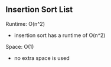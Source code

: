 ## Insertion Sort List

Runtime: O(n^2)
- insertion sort has a runtime of O(n^2)

Space: O(1)
- no extra space is used